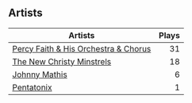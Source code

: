 ## Artists
Artists | Plays 
----- | -----: 
[Percy Faith & His Orchestra & Chorus](/artists/percy-faith-his-orchestra-chorus-30066836) | 31
[The New Christy Minstrels](/artists/the-new-christy-minstrels-123049) | 18
[Johnny Mathis](/artists/johnny-mathis-14581) | 6
[Pentatonix](/artists/pentatonix-655231) | 1

